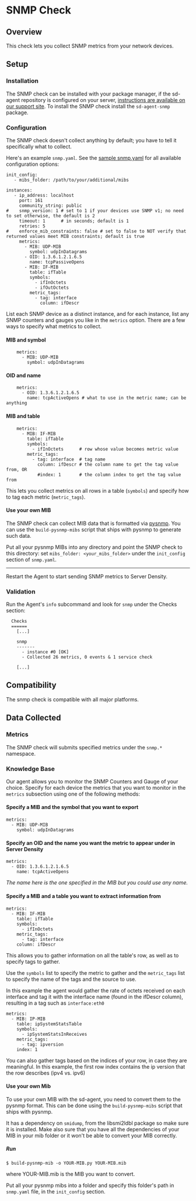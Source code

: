 # SNMP Check

## Overview

This check lets you collect SNMP metrics from your network devices.

## Setup
### Installation

The SNMP check can be installed with your package manager, if the sd-agent repository is configured on your server, [instructions are available on our support site](https://support.serverdensity.com/hc/en-us/search?query=snmp). To install the SNMP check install the `sd-agent-snmp` package.

### Configuration

The SNMP check doesn't collect anything by default; you have to tell it specifically what to collect.

Here's an example `snmp.yaml`. See the [sample snmp.yaml](https://github.com/serverdensity/sd-agent-core-plugins/blob/master/snmp/conf.yaml.example) for all available configuration options:

```
init_config:
   - mibs_folder: /path/to/your/additional/mibs

instances:
   - ip_address: localhost
     port: 161
     community_string: public
#    snmp_version: 1 # set to 1 if your devices use SNMP v1; no need to set otherwise, the default is 2
     timeout: 1      # in seconds; default is 1
     retries: 5
#    enforce_mib_constraints: false # set to false to NOT verify that returned values meet MIB constraints; default is true
     metrics:
       - MIB: UDP-MIB
         symbol: udpInDatagrams
       - OID: 1.3.6.1.2.1.6.5
         name: tcpPassiveOpens
       - MIB: IF-MIB
         table: ifTable
         symbols:
           - ifInOctets
           - ifOutOctets
         metric_tags:
           - tag: interface
             column: ifDescr
```

List each SNMP device as a distinct instance, and for each instance, list any SNMP counters and gauges you like in the `metrics` option. There are a few ways to specify what metrics to collect.

#### MIB and symbol

```
    metrics:
      - MIB: UDP-MIB
        symbol: udpInDatagrams
```

#### OID and name

```
    metrics:
      - OID: 1.3.6.1.2.1.6.5
        name: tcpActiveOpens # what to use in the metric name; can be anything
```

#### MIB and table

```
    metrics:
      - MIB: IF-MIB
        table: ifTable
        symbols:
          - ifInOctets      # row whose value becomes metric value
        metric_tags:
          - tag: interface  # tag name
            column: ifDescr # the column name to get the tag value from, OR
            #index: 1       # the column index to get the tag value from
```

This lets you collect metrics on all rows in a table (`symbols`) and specify how to tag each metric (`metric_tags`).

#### Use your own MIB

The SNMP check can collect MIB data that is formatted via [pysnmp](https://pypi.python.org/pypi/pysnmp). You can use the `build-pysnmp-mibs` script that ships with pysnmp to generate such data.

Put all your pysnmp MIBs into any directory and point the SNMP check to this directory: set `mibs_folder: <your_mibs_folder>` under the `init_config` section of `snmp.yaml`.

---

Restart the Agent to start sending SNMP metrics to Server Density.

### Validation

Run the Agent's `info` subcommand and look for `snmp` under the Checks section:

```
  Checks
  ======
    [...]

    snmp
    -------
      - instance #0 [OK]
      - Collected 26 metrics, 0 events & 1 service check

    [...]
```

## Compatibility

The snmp check is compatible with all major platforms.

## Data Collected
### Metrics

The SNMP check will submits specified metrics under the `snmp.*` namespace.

### Knowledge Base

Our agent allows you to monitor the SNMP Counters and Gauge of your choice. Specify for each device the metrics that you want to monitor in the ```metrics``` subsection using one of the following methods:

#### Specify a MIB and the symbol that you want to export

    metrics:
      - MIB: UDP-MIB
        symbol: udpInDatagrams

#### Specify an OID and the name you want the metric to appear under in Server Density

    metrics:
      - OID: 1.3.6.1.2.1.6.5
        name: tcpActiveOpens

*The name here is the one specified in the MIB but you could use any name.*

#### Specify a MIB and a table you want to extract information from

    metrics:
      - MIB: IF-MIB
        table: ifTable
        symbols:
          - ifInOctets
        metric_tags:
          - tag: interface
        column: ifDescr

This allows you to gather information on all the table's row, as well as to specify tags to gather.

Use the ```symbols``` list to specify the metric to gather and the ```metric_tags``` list to specify the name of the tags and the source to use.

In this example the agent would gather the rate of octets received on each interface and tag it with the interface name (found in the ifDescr column), resulting in a tag such as ```interface:eth0```

    metrics:
      - MIB: IP-MIB
        table: ipSystemStatsTable
        symbols:
          - ipSystemStatsInReceives
        metric_tags:
          - tag: ipversion
        index: 1

You can also gather tags based on the indices of your row, in case they are meaningful. In this example, the first row index contains the ip version that the row describes (ipv4 vs. ipv6)

#### Use your own Mib

To use your own MIB with the sd-agent, you need to convert them to the pysnmp format. This can be done using the ```build-pysnmp-mibs``` script that ships with pysnmp.

It has a dependency on ```smidump```, from the libsmi2ldbl package so make sure it is installed. Make also sure that you have all the dependencies of your MIB in your mib folder or it won't be able to convert your MIB correctly.

##### Run

    $ build-pysnmp-mib -o YOUR-MIB.py YOUR-MIB.mib

where YOUR-MIB.mib is the MIB you want to convert.

Put all your pysnmp mibs into a folder and specify this folder's path in ```snmp.yaml``` file, in the ```init_config``` section.
